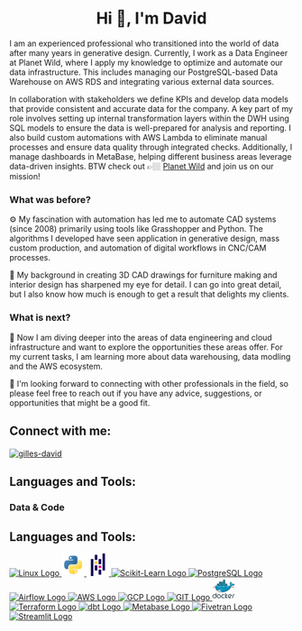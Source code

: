 <h1 align="center">Hi 👋, I'm David</h1>
I am an experienced professional who transitioned into the world of data after many years in generative design. Currently, I work as a Data Engineer at Planet Wild, where I apply my knowledge to optimize and automate our data infrastructure. This includes managing our PostgreSQL-based Data Warehouse on AWS RDS and integrating various external data sources.

In collaboration with stakeholders we define KPIs and develop data models that provide consistent and accurate data for the company. A key part of my role involves setting up internal transformation layers within the DWH using SQL models to ensure the data is well-prepared for analysis and reporting. I also build custom automations with AWS Lambda to eliminate manual processes and ensure data quality through integrated checks. Additionally, I manage dashboards in MetaBase, helping different business areas leverage data-driven insights.
BTW check out 👉🏼 [Planet Wild](https://planetwild.com/) and join us on our mission!


### What was before?
⚙️ My fascination with automation has led me to automate CAD systems (since 2008) primarily using tools like Grasshopper and Python. The algorithms I developed have seen application in generative design, mass custom production, and automation of digital workflows in CNC/CAM processes.

📐 My background in creating 3D CAD drawings for furniture making and interior design has sharpened my eye for detail. I can go into great detail, but I also know how much is enough to get a result that delights my clients.

### What is next?

🚀 Now I am diving deeper into the areas of data engineering and cloud infrastructure and want to explore the opportunities these areas offer. For my current tasks, I am learning more about data warehousing, data modling and the AWS ecosystem.

🤝 I'm looking forward to connecting with other professionals in the field, so please feel free to reach out if you have any advice, suggestions, or opportunities that might be a good fit.

<h2 align="left">Connect with me:</h2>
<p align="left">
<a href="https://linkedin.com/in/gilles-david" target="blank"><img align="center" src="https://raw.githubusercontent.com/rahuldkjain/github-profile-readme-generator/master/src/images/icons/Social/linked-in-alt.svg" alt="gilles-david" height="30" width="40" /></a>

<h2 align="left">Languages and Tools:</h2>
<h3 align="left">Data & Code</h3>

<p align="left"> 
</a>

<h2 align="left">Languages and Tools:</h2>

<a href="https://www.linux.org" target="_blank" rel="noreferrer">
  <img src="https://cdn3.iconfinder.com/data/icons/logos-brands-3/24/logo_brand_brands_logos_linux-512.png" alt="Linux Logo" width="40" height="40"/>
</a>
<a href="https://www.python.org" target="_blank" rel="noreferrer">
  <img src="https://raw.githubusercontent.com/devicons/devicon/master/icons/python/python-original.svg" alt="Python Logo" width="40" height="40"/>
</a>
<a href="https://pandas.pydata.org/" target="_blank" rel="noreferrer">
  <img src="https://raw.githubusercontent.com/devicons/devicon/2ae2a900d2f041da66e950e4d48052658d850630/icons/pandas/pandas-original.svg" alt="Pandas Logo" width="40" height="40"/>
</a>
<a href="https://scikit-learn.org/" target="_blank" rel="noreferrer">
  <img src="https://upload.wikimedia.org/wikipedia/commons/0/05/Scikit_learn_logo_small.svg" alt="Scikit-Learn Logo" width="40" height="40"/>
</a>
<a href="https://www.postgresql.org/" target="_blank" rel="noreferrer">
  <img src="https://www.vectorlogo.zone/logos/postgresql/postgresql-icon.svg" alt="PostgreSQL Logo" width="40" height="40"/>
</a>
<a href="https://airflow.apache.org/" target="_blank" rel="noreferrer">
  <img src="https://airflow.apache.org/docs/apache-airflow/2.3.2/_images/pin_large.png" alt="Airflow Logo" width="40" height="40"/>
</a>
<a href="https://aws.amazon.com/" target="_blank" rel="noreferrer">
  <img src="https://cdn.iconscout.com/icon/free/png-256/free-aws-logo-icon-download-in-svg-png-gif-file-formats--cloud-computing-network-server-database-brand-pack-logos-icons-1583149.png?f=webp&w=256" alt="AWS Logo" width="40" height="40"/>
</a>
<a href="https://cloud.google.com" target="_blank" rel="noreferrer">
  <img src="https://www.vectorlogo.zone/logos/google_cloud/google_cloud-icon.svg" alt="GCP Logo" width="40" height="40"/>
</a>
<a href="https://git-scm.com/" target="_blank" rel="noreferrer">
  <img src="https://www.vectorlogo.zone/logos/git-scm/git-scm-icon.svg" alt="GIT Logo" width="40" height="40"/>
</a>
<a href="https://www.docker.com/" target="_blank" rel="noreferrer">
  <img src="https://raw.githubusercontent.com/devicons/devicon/master/icons/docker/docker-original-wordmark.svg" alt="Docker Logo" width="40" height="40"/>
</a>
<a href="https://www.terraform.io/" target="_blank" rel="noreferrer">
  <img src="https://static-00.iconduck.com/assets.00/terraform-icon-1803x2048-hodrzd3t.png" alt="Terraform Logo" width="40" height="40"/>
</a>
<a href="https://www.getdbt.com/" target="_blank" rel="noreferrer">
  <img src="https://seeklogo.com/images/D/dbt-logo-500AB0BAA7-seeklogo.com.png" alt="dbt Logo" width="40" height="40"/>
</a>
<a href="https://www.metabase.com/" target="_blank" rel="noreferrer">
  <img src="https://www.vectorlogo.zone/logos/metabase/metabase-icon.svg" alt="Metabase Logo" width="40" height="40"/>
</a>
<a href="https://fivetran.com/" target="_blank" rel="noreferrer">
  <img src="https://www.vectorlogo.zone/logos/fivetran/fivetran-icon.svg" alt="Fivetran Logo" width="40" height="40"/>
</a>
<a href="https://streamlit.io/" target="_blank" rel="noreferrer">
  <img src="https://streamlit.io/images/brand/streamlit-mark-color.svg" alt="Streamlit Logo" width="40" height="40"/>
</a>
